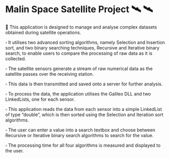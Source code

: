 # Malin Space Satellite Project :artificial_satellite: :artificial_satellite:

:round_pushpin: This application is designed to manage and analyse complex datasets obtained during satellite operations.

:white_small_square: It utilises two advanced sorting algorithms, namely Selection and Insertion sort, and two binary searching techniques, Recursive and Iterative binary search, to enable users to compare the processing of raw data as it is collected.

:white_small_square: The satellite sensors generate a stream of raw numerical data as the satellite passes over the receiving station. 

:white_small_square: This data is then transmitted and saved onto a server for further analysis.

:white_small_square: To process the data, the application utilises the Galileo DLL and two LinkedLists, one for each sensor.

:white_small_square: This application reads the data from each sensor into a simple LinkedList of type “double”, which is then sorted using the Selection and Iteration sort algorithms.

:white_small_square: The user can enter a value into a search textbox and choose between Recursive or Iterative binary search algorithms to search for the value. 

:white_small_square: The processing time for all four algorithms is measured and displayed to the user.

